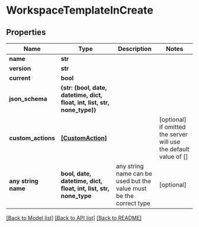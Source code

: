 # WorkspaceTemplateInCreate


## Properties
Name | Type | Description | Notes
------------ | ------------- | ------------- | -------------
**name** | **str** |  | 
**version** | **str** |  | 
**current** | **bool** |  | 
**json_schema** | **{str: (bool, date, datetime, dict, float, int, list, str, none_type)}** |  | 
**custom_actions** | [**[CustomAction]**](CustomAction.md) |  | [optional]  if omitted the server will use the default value of []
**any string name** | **bool, date, datetime, dict, float, int, list, str, none_type** | any string name can be used but the value must be the correct type | [optional]

[[Back to Model list]](../README.md#documentation-for-models) [[Back to API list]](../README.md#documentation-for-api-endpoints) [[Back to README]](../README.md)


